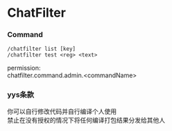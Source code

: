 # ChatFilter

### Command
```
/chatfilter list [key]
/chatfilter test <reg> <text>
```
permission:  
chatfilter.command.admin.\<commandName>


### yys条款
你可以自行修改代码并自行编译个人使用  
禁止在没有授权的情况下将任何编译打包结果分发给其他人
